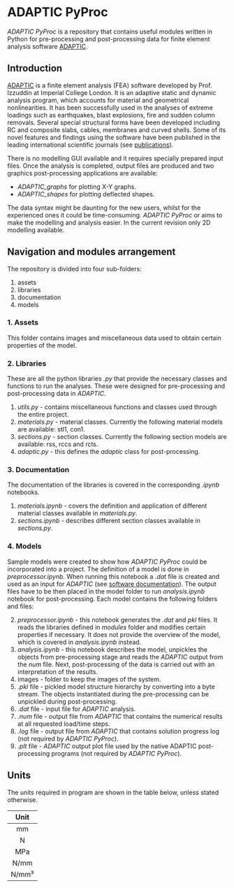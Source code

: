 # ADAPTIC PyProc

*ADAPTIC PyProc* is a repository that contains useful modules written in Python for pre-processing and post-processing data for finite element analysis software [ADAPTIC](https://www.imperial.ac.uk/media/imperial-college/research-centres-and-groups/computational-structural-mechanics/ADAPTIC_Manual.pdf). 

## Introduction

[ADAPTIC](https://www.imperial.ac.uk/media/imperial-college/research-centres-and-groups/computational-structural-mechanics/ADAPTIC_Manual.pdf) is a finite element analysis (FEA) software developed by Prof. Izzuddin at Imperial College London. It is an adaptive static and dynamic analysis program, which accounts for material and geometrical nonlinearities. It has been successfully used in the analyses of extreme loadings such as earthquakes, blast explosions, fire and sudden column removals. Several special structural forms have been developed including RC and composite slabs, cables, membranes and curved shells. Some of its novel features and findings using the software have been published in the leading international scientific journals (see [publications](http://imperial.ac.uk/people/b.izzuddin/publications.html)).

There is no modelling GUI available and it requires specially prepared input files. Once the analysis is completed, output files are produced and two graphics post-processing applications are available:

* _ADAPTIC_graphs_ for plotting X-Y graphs.
* _ADAPTIC_shapes_ for plotting deflected shapes.

The data syntax might be daunting for the new users, whilst for the experienced ones it could be time-consuming. *ADAPTIC PyProc* or aims to make the modelling and analysis easier. In the current revision only 2D modelling available.


## Navigation and modules arrangement

The repository is divided into four sub-folders:
1. assets
2. libraries
3. documentation
4. models

### 1. Assets

This folder contains images and miscellaneous data used to obtain certain properties of the model.

### 2. Libraries 

These are all the python libraries _.py_ that provide the necessary classes and functions to run the analyses. These were designed for pre-processing and post-processing data in _ADAPTIC_. 

1. _utils.py_ - contains miscellaneous functions and classes used through the entire project.
2. _materials.py_ - material classes. Currently the following material models are available: stl1, con1.
3. _sections.py_ - section classes. Currently the following section models are available: rss, rccs and rcts.
6. _adaptic.py_ - this defines the *adaptic* class for post-processing.

### 3. Documentation

The documentation of the libraries is covered in the corresponding _.ipynb_ notebooks. 

1. _materials.ipynb_ - covers the definition and application of different material classes available in _materials.py_.
2. _sections.ipynb_ - describes different section classes available in _sections.py_. 

### 4. Models

Sample models were created to show how *ADAPTIC PyProc* could be incorporated into a project. The definition of a model is done in _preprocessor.ipynb_. When running this notebook a _.dat_ file is created and used as an input for _ADAPTIC_ (see [software documentation](https://spiral.imperial.ac.uk/handle/10044/1/4228)). The output files have to be then placed in the model folder to run _analysis.ipynb_ notebook for post-processing. Each model contains the following folders and files:

2. _preprocessor.ipynb_ - this notebook generates the _.dat_ and _pkl_ files. It reads the libraries defined in _modules_ folder and modifies certain properties if necessary. It does not provide the overview of the model, which is covered in _analysis.ipynb_ instead.
2. _analysis.ipynb_ - this notebook describes the model, unpickles the objects from pre-processing stage and reads the *ADAPTIC* output from the _num_ file. Next, post-processing of the data is carried out with an interpretation of the results.
3. images - folder to keep the images of the system.
4. _.pkl_ file - pickled model structure hierarchy by converting into a byte stream. The objects instantiated during the pre-processing can be unpickled during post-processing.
5. _.dat_ file - input file for *ADAPTIC* analysis.
6. _.num_ file - output file from *ADAPTIC* that contains the numerical results at all requested load/time steps.
7. _.log_ file - output file from _ADAPTIC_ that contains solution progress log (not required by *ADAPTIC PyProc*).
8. _.plt_ file - *ADAPTIC* output plot file used by the native ADAPTIC post-processing programs (not required by *ADAPTIC PyProc*).

## Units

The units required in program are shown in the table below, unless stated otherwise.

| Unit  |
| :---: |
|  mm   |
|   N   |
|  MPa  |
| N/mm  |
| N/mm³ |

